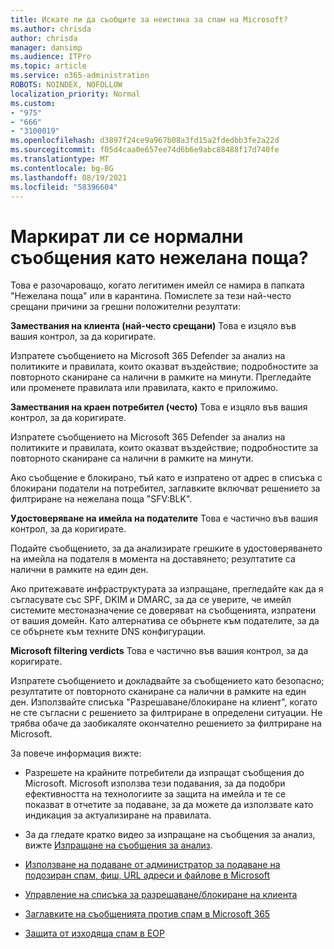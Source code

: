 ```yaml
---
title: Искате ли да съобщите за неистина за спам на Microsoft?
ms.author: chrisda
author: chrisda
manager: dansimp
ms.audience: ITPro
ms.topic: article
ms.service: o365-administration
ROBOTS: NOINDEX, NOFOLLOW
localization_priority: Normal
ms.custom:
- "975"
- "666"
- "3100019"
ms.openlocfilehash: d3897f24ce9a967b08a3fd15a2fdedbb3fe2a22d
ms.sourcegitcommit: f05d4caa0e657ee74d6b6e9abc88488f17d740fe
ms.translationtype: MT
ms.contentlocale: bg-BG
ms.lasthandoff: 08/19/2021
ms.locfileid: "58396604"
---
```

# <a name="do-you-have-legitimate-messages-being-marked-as-spam"></a>Маркират ли се нормални съобщения като нежелана поща?

Това е разочароващо, когато легитимен имейл се намира в папката "Нежелана поща" или в карантина. Помислете за тези най-често срещани причини за грешни положителни резултати:

**Замествания на клиента (най-често срещани)** Това е изцяло във вашия контрол, за да коригирате.

Изпратете съобщението на Microsoft 365 Defender за анализ на политиките и правилата, които оказват въздействие; подробностите за повторното сканиране са налични в рамките на минути.
Прегледайте или променете правилата или правилата, както е приложимо. 

**Замествания на краен потребител (често)** Това е изцяло във вашия контрол, за да коригирате. 

Изпратете съобщението на Microsoft 365 Defender за анализ на политиките и правилата, които оказват въздействие; подробностите за повторното сканиране са налични в рамките на минути. 

Ако съобщение е блокирано, тъй като е изпратено от адрес в списъка с блокирани податели на потребител, заглавките включват решението за филтриране на нежелана поща "SFV:BLK".

**Удостоверяване на имейла на подателите** Това е частично във вашия контрол, за да коригирате.

Подайте съобщението, за да анализирате грешките в удостоверяването на имейла на подателя в момента на доставянето; резултатите са налични в рамките на един ден. 

Ако притежавате инфраструктурата за изпращане, прегледайте как да я съгласувате със SPF, DKIM и DMARC, за да се уверите, че имейл системите местоназначение се доверяват на съобщенията, изпратени от вашия домейн. Като алтернатива се обърнете към подателите, за да се обърнете към техните DNS конфигурации.

**Microsoft filtering verdicts** Това е частично във вашия контрол, за да коригирате.

Изпратете съобщението и докладвайте за съобщението като безопасно; резултатите от повторното сканиране са налични в рамките на един ден. Използвайте списъка "Разрешаване/блокиране на клиент", когато не сте съгласни с решението за филтриране в определени ситуации. Не трябва обаче да заобикаляте окончателно решението за филтриране на Microsoft. 

За повече информация вижте:

- Разрешете на крайните потребители да изпращат съобщения до Microsoft. Microsoft използва тези подавания, за да подобри ефективността на технологиите за защита на имейла и те се показват в отчетите за подаване, за да можете да използвате като индикация за актуализиране на правилата. 

- За да гледате кратко видео за изпращане на съобщения за анализ, вижте [Изпращане на съобщения за анализ](https://go.microsoft.com/fwlink/?linkid=2166435).

- [Използване на подаване от администратор за подаване на подозиран спам, фиш, URL адреси и файлове в Microsoft](https://docs.microsoft.com/microsoft-365/security/office-365-security/admin-submission)

- [Управление на списъка за разрешаване/блокиране на клиента](https://docs.microsoft.com/microsoft-365/security/office-365-security/tenant-allow-block-list)

- [Заглавките на съобщенията против спам в Microsoft 365](https://docs.microsoft.com/microsoft-365/security/office-365-security/anti-spam-message-headers)

- [Защита от изходяща спам в EOP](https://docs.microsoft.com/microsoft-365/security/office-365-security/outbound-spam-controls)